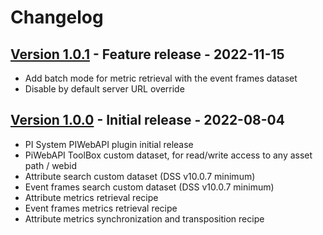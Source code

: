 # Changelog

## [Version 1.0.1](https://github.com/dataiku/dss-plugin-pi-server/releases/tag/v1.0.1) - Feature release - 2022-11-15

- Add batch mode for metric retrieval with the event frames dataset
- Disable by default server URL override

## [Version 1.0.0](https://github.com/dataiku/dss-plugin-pi-server/releases/tag/v1.0.0) - Initial release - 2022-08-04

- PI System PIWebAPI plugin initial release
- PiWebAPI ToolBox custom dataset, for read/write access to any asset path / webid
- Attribute search custom dataset (DSS v10.0.7 minimum)
- Event frames search custom dataset (DSS v10.0.7 minimum)
- Attribute metrics retrieval recipe
- Event frames metrics retrieval recipe
- Attribute metrics synchronization and transposition recipe
